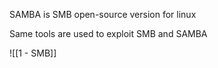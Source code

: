 SAMBA is SMB open-source version for linux

Same tools are used to exploit SMB and SAMBA

![[1 - SMB]]